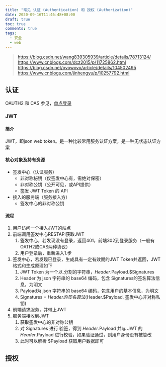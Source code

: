 ```yaml
---
title: "常见 认证 (Authentication) 和 授权 (Authorization)"
date: 2020-09-16T11:46:48+08:00
draft: true
toc: true
comments: true
tags:
  - 安全
  - web
---
```


> https://blog.csdn.net/wang839305939/article/details/78713124/
> https://www.cnblogs.com/dcz2015/p/11725862.html
> https://blog.csdn.net/ovowovo/article/details/104502495
> https://www.cnblogs.com/jinhengyu/p/10257792.html

## 认证

OAUTH2 和 CAS 参见，[单点登录](/posts/单点登录/)

### JWT

#### 简介

JWT，即json web token。是一种比较常用服务认证方案，是一种无状态认证方案

#### 核心对象及持有资源

- 签发中心（认证服务）
    - 非对称秘钥（仅签发中心有，需绝对保密）
    - 非对称公钥（公开可见，或API提供）
    - 签发 JWT Token 的 API
- 接入的服务端（服务接入方）
    - 签发中心的非对称公钥

#### 流程

1. 用户访问一个接入JWT的站点
2. 前端调用签发中心RESTAPI获取JWT
     1. 签发中心，若发现没有登录，返回401，前端302到登录服务（一般有OATH2或CAS两种协议）
     2. 用户登录后，重新进入1.步
3. 签发中心，若发现已登录，生成具有一定有效期的JWT Token并返回，JWT格式和生成原理如下
     1. JWT Token 为一个以.分割的字符串，$Header.$Payload.$Signatures
     2. Header 为 json 字符串的 base64 编码，包含 Signatures的签名算法信息，为明文
     3. Payload为 json 字符串的 base64 编码，包含用户的基本信息，为明文
     4. Signatures = $Header的签名算法($Header.$Payload, 签发中心非对称私钥)
4. 前端请求服务，并带上JWT
5. 服务端接收到JWT
     1. 获取签发中心的非对称公钥
     2. 对 Signatures 进行 验签，得到 $Header.$Payload 并与 JWT 的 $Header.$Payload 进行校验，如果验证通过，则用户身份没有被篡改
     3. 此时可以解析 $Payload 获取用户数据即可

## 授权
